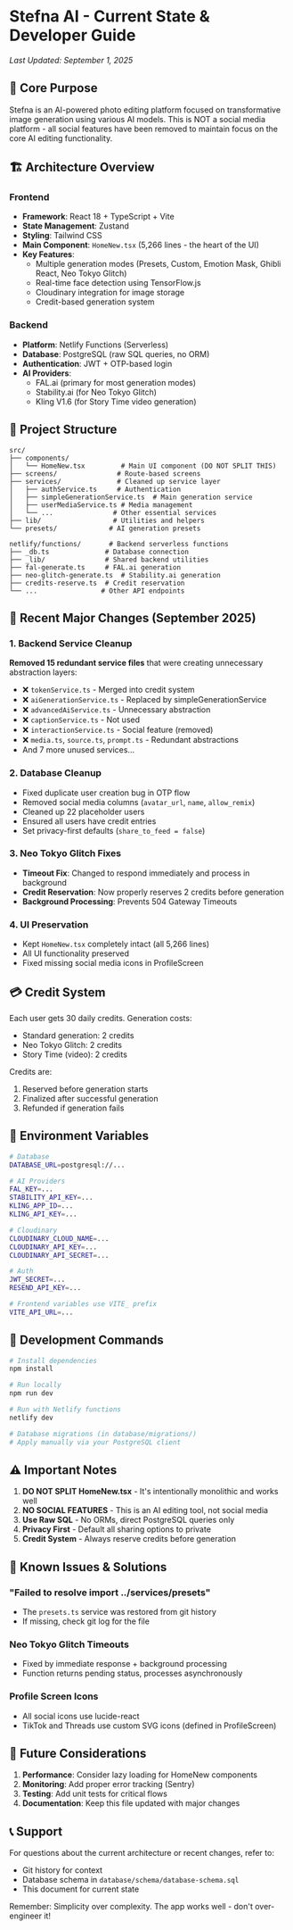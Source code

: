# Stefna AI - Current State & Developer Guide
*Last Updated: September 1, 2025*

## 🎯 Core Purpose
Stefna is an AI-powered photo editing platform focused on transformative image generation using various AI models. This is NOT a social media platform - all social features have been removed to maintain focus on the core AI editing functionality.

## 🏗️ Architecture Overview

### Frontend
- **Framework**: React 18 + TypeScript + Vite
- **State Management**: Zustand
- **Styling**: Tailwind CSS
- **Main Component**: `HomeNew.tsx` (5,266 lines - the heart of the UI)
- **Key Features**:
  - Multiple generation modes (Presets, Custom, Emotion Mask, Ghibli React, Neo Tokyo Glitch)
  - Real-time face detection using TensorFlow.js
  - Cloudinary integration for image storage
  - Credit-based generation system

### Backend
- **Platform**: Netlify Functions (Serverless)
- **Database**: PostgreSQL (raw SQL queries, no ORM)
- **Authentication**: JWT + OTP-based login
- **AI Providers**:
  - FAL.ai (primary for most generation modes)
  - Stability.ai (for Neo Tokyo Glitch)
  - Kling V1.6 (for Story Time video generation)

## 📁 Project Structure

```
src/
├── components/
│   └── HomeNew.tsx         # Main UI component (DO NOT SPLIT THIS)
├── screens/               # Route-based screens
├── services/              # Cleaned up service layer
│   ├── authService.ts     # Authentication
│   ├── simpleGenerationService.ts  # Main generation service
│   ├── userMediaService.ts # Media management
│   └── ...               # Other essential services
├── lib/                  # Utilities and helpers
└── presets/             # AI generation presets

netlify/functions/       # Backend serverless functions
├── _db.ts              # Database connection
├── _lib/               # Shared backend utilities
├── fal-generate.ts     # FAL.ai generation
├── neo-glitch-generate.ts  # Stability.ai generation
├── credits-reserve.ts  # Credit reservation
└── ...                # Other API endpoints
```

## 🔄 Recent Major Changes (September 2025)

### 1. Backend Service Cleanup
**Removed 15 redundant service files** that were creating unnecessary abstraction layers:
- ❌ `tokenService.ts` - Merged into credit system
- ❌ `aiGenerationService.ts` - Replaced by simpleGenerationService
- ❌ `advancedAiService.ts` - Unnecessary abstraction
- ❌ `captionService.ts` - Not used
- ❌ `interactionService.ts` - Social feature (removed)
- ❌ `media.ts`, `source.ts`, `prompt.ts` - Redundant abstractions
- And 7 more unused services...

### 2. Database Cleanup
- Fixed duplicate user creation bug in OTP flow
- Removed social media columns (`avatar_url`, `name`, `allow_remix`)
- Cleaned up 22 placeholder users
- Ensured all users have credit entries
- Set privacy-first defaults (`share_to_feed = false`)

### 3. Neo Tokyo Glitch Fixes
- **Timeout Fix**: Changed to respond immediately and process in background
- **Credit Reservation**: Now properly reserves 2 credits before generation
- **Background Processing**: Prevents 504 Gateway Timeouts

### 4. UI Preservation
- Kept `HomeNew.tsx` completely intact (all 5,266 lines)
- All UI functionality preserved
- Fixed missing social media icons in ProfileScreen

## 💳 Credit System

Each user gets 30 daily credits. Generation costs:
- Standard generation: 2 credits
- Neo Tokyo Glitch: 2 credits
- Story Time (video): 2 credits

Credits are:
1. Reserved before generation starts
2. Finalized after successful generation
3. Refunded if generation fails

## 🔐 Environment Variables

```bash
# Database
DATABASE_URL=postgresql://...

# AI Providers
FAL_KEY=...
STABILITY_API_KEY=...
KLING_APP_ID=...
KLING_API_KEY=...

# Cloudinary
CLOUDINARY_CLOUD_NAME=...
CLOUDINARY_API_KEY=...
CLOUDINARY_API_SECRET=...

# Auth
JWT_SECRET=...
RESEND_API_KEY=...

# Frontend variables use VITE_ prefix
VITE_API_URL=...
```

## 🚀 Development Commands

```bash
# Install dependencies
npm install

# Run locally
npm run dev

# Run with Netlify functions
netlify dev

# Database migrations (in database/migrations/)
# Apply manually via your PostgreSQL client
```

## ⚠️ Important Notes

1. **DO NOT SPLIT HomeNew.tsx** - It's intentionally monolithic and works well
2. **NO SOCIAL FEATURES** - This is an AI editing tool, not social media
3. **Use Raw SQL** - No ORMs, direct PostgreSQL queries only
4. **Privacy First** - Default all sharing options to private
5. **Credit System** - Always reserve credits before generation

## 🐛 Known Issues & Solutions

### "Failed to resolve import ../services/presets"
- The `presets.ts` service was restored from git history
- If missing, check git log for the file

### Neo Tokyo Glitch Timeouts
- Fixed by immediate response + background processing
- Function returns pending status, processes asynchronously

### Profile Screen Icons
- All social icons use lucide-react
- TikTok and Threads use custom SVG icons (defined in ProfileScreen)

## 🔮 Future Considerations

1. **Performance**: Consider lazy loading for HomeNew components
2. **Monitoring**: Add proper error tracking (Sentry)
3. **Testing**: Add unit tests for critical flows
4. **Documentation**: Keep this file updated with major changes

## 📞 Support

For questions about the current architecture or recent changes, refer to:
- Git history for context
- Database schema in `database/schema/database-schema.sql`
- This document for current state

Remember: Simplicity over complexity. The app works well - don't over-engineer it!
